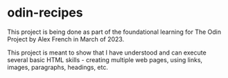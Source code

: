 # odin-recipes
This project is being done as part of the foundational learning for The Odin Project by Alex French in March of 2023. 

This project is meant to show that I have understood and can execute several basic HTML skills - creating multiple web pages, using links, images, paragraphs, headings, etc. 
